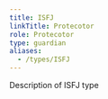 ```yaml
---
title: ISFJ
linkTitle: Protecotor
role: Protecotor
type: guardian
aliases:
  - /types/ISFJ
---
```

Description of ISFJ type